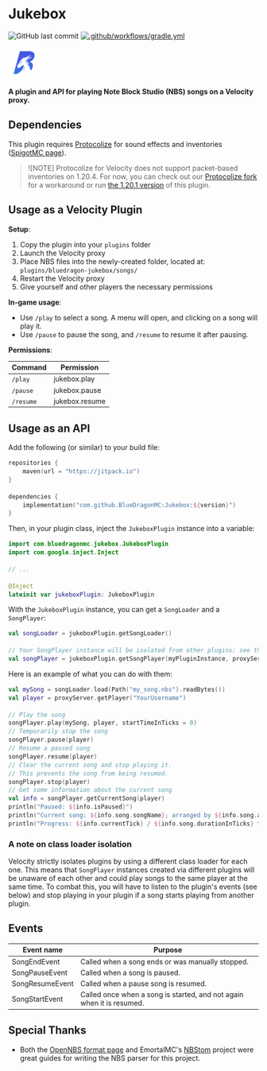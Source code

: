 # Jukebox

![GitHub last commit](https://img.shields.io/github/last-commit/BlueDragonMC/Jukebox)
[![.github/workflows/gradle.yml](https://github.com/BlueDragonMC/Jukebox/actions/workflows/gradle.yml/badge.svg)](https://github.com/BlueDragonMC/Jukebox/actions/workflows/gradle.yml)

[![BlueDragon Logo](./favicon_64.png)](https://bluedragonmc.com)

**A plugin and API for playing Note Block Studio (NBS) songs on a Velocity proxy.**

## Dependencies

This plugin requires [Protocolize](https://github.com/Exceptionflug/protocolize) for sound effects and
inventories ([SpigotMC page](https://www.spigotmc.org/resources/protocolize-protocollib-for-bungeecord-waterfall-velocity.63778/)).

> ![NOTE]
> Protocolize for Velocity does not support packet-based inventories on 1.20.4.
> For now, you can check out our [Protocolize fork](https://github.com/BlueDragonMC/protocolize/tree/velocity-nbt-component-converter)
> for a workaround or run [the 1.20.1 version](https://github.com/BlueDragonMC/Jukebox/tree/a0d80dfc74d50353042a01e7fa262d3470219df4) of this plugin.

## Usage as a Velocity Plugin

**Setup**:

1. Copy the plugin into your `plugins` folder
2. Launch the Velocity proxy
3. Place NBS files into the newly-created folder, located at: `plugins/bluedragon-jukebox/songs/`
4. Restart the Velocity proxy
5. Give yourself and other players the necessary permissions

**In-game usage**:

* Use `/play` to select a song. A menu will open, and clicking on a song will play it.
* Use `/pause` to pause the song, and `/resume` to resume it after pausing.

**Permissions**:

| Command   | Permission     |
|-----------|----------------|
| `/play`   | jukebox.play   |
| `/pause`  | jukebox.pause  |
| `/resume` | jukebox.resume |

## Usage as an API

Add the following (or similar) to your build file:

```kotlin
repositories {
    maven(url = "https://jitpack.io")
}

dependencies {
    implementation("com.github.BlueDragonMC:Jukebox:${version}")
}
```

Then, in your plugin class, inject the `JukeboxPlugin` instance into a variable:

```kotlin
import com.bluedragonmc.jukebox.JukeboxPlugin
import com.google.inject.Inject

// ...

@Inject
lateinit var jukeboxPlugin: JukeboxPlugin
```

With the `JukeboxPlugin` instance, you can get a `SongLoader` and a `SongPlayer`:

```kotlin
val songLoader = jukeboxPlugin.getSongLoader()

// Your SongPlayer instance will be isolated from other plugins; see the note below for more details.
val songPlayer = jukeboxPlugin.getSongPlayer(myPluginInstance, proxyServer)
```

Here is an example of what you can do with them:

```kotlin
val mySong = songLoader.load(Path("my_song.nbs").readBytes())
val player = proxyServer.getPlayer("YourUsername")

// Play the song
songPlayer.play(mySong, player, startTimeInTicks = 0)
// Temporarily stop the song
songPlayer.pause(player)
// Resume a paused song
songPlayer.resume(player)
// Clear the current song and stop playing it.
// This prevents the song from being resumed.
songPlayer.stop(player)
// Get some information about the current song
val info = songPlayer.getCurrentSong(player)
println("Paused: ${info.isPaused}")
println("Current song: ${info.song.songName}; arranged by ${info.song.author} and originally created by ${info.song.originalAuthor}. Description: \"${info.song.description}\"")
println("Progress: ${info.currentTick} / ${info.song.durationInTicks} ticks.")
```

### A note on class loader isolation
Velocity strictly isolates plugins by using a different class loader for each one.
This means that `SongPlayer` instances created via different plugins will be unaware of each other and could play songs to the same player at the same time.
To combat this, you will have to listen to the plugin's events (see below) and stop playing in your plugin if a song starts playing from another plugin.

## Events

| Event name      | Purpose                                                               |
|-----------------|-----------------------------------------------------------------------|
| SongEndEvent    | Called when a song ends or was manually stopped.                      |
| SongPauseEvent  | Called when a song is paused.                                         |
| SongResumeEvent | Called when a pause song is resumed.                                  |
| SongStartEvent  | Called once when a song is started, and not again when it is resumed. |

## Special Thanks

- Both the [OpenNBS format page](https://opennbs.org/nbs) and EmortalMC's [NBStom](https://github.com/EmortalMC/NBStom)
  project were great guides for writing the NBS parser for this project.